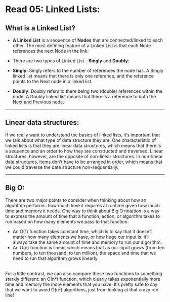 # Read 05: Linked Lists:

## What is a Linked List?

* **A Linked List** is a sequence of **Nodes** that are connected/linked to each other. The most defining feature of a Linked List is that each Node references the next Node in the link. 

* There are two types of Linked List - **Singly** and **Doubly**:
- **Singly:** Singly refers to the number of references the node has. A Singly linked list means that there is only one reference, and the reference points to the Next node in a linked list.

- **Doubly:** Doubly refers to there being two (double) references within the node. A Doubly linked list means that there is a reference to both the Next and Previous node.

--------------------------------------------------------------------

## Linear data structures:
 If we really want to understand the basics of linked lists, it’s important that we talk about what type of data structure they are.
 One characteristic of linked lists is that they are linear data structures, which means that there is a sequence and an order to how they are constructed and traversed.
 Linear structures, however, are the opposite of non-linear structures. In non-linear data structures, items don’t have to be arranged in order, which means that we could traverse the data structure non-sequentially.

--------------------------------------------------------------------

## Big O:
 There are two major points to consider when thinking about how an algorithm performs: how much time it requires at runtime given how much time and memory it needs.
 One way to think about Big O notation is a way to express the amount of time that a function, action, or algorithm takes to run based on how many elements we pass to that function.
 
 * An O(1) function takes constant time, which is to say that it doesn’t matter how many elements we have, or how huge our input is: it’ll always take the same amount of time and memory to run our algorithm.
 * An O(n) function is linear, which means that as our input grows (from ten numbers, to ten thousand, to ten million), the space and time that we need to run that algorithm grows linearly.
 <br>
 For a little contrast, we can also compare these two functions to something starkly different: an O(n²) function, which clearly takes exponentially more time and memory the more elements that you have. It’s pretty safe to say that we want to avoid O(n²) algorithms, just from looking at that crazy red line! 
